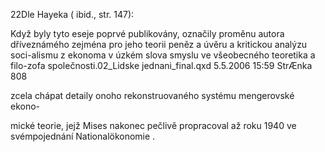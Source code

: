 
22Dle Hayeka ( ibid., str. 147):

Když byly tyto eseje poprvé publikovány, označily proměnu autora dříveznámého zejména pro jeho teorii peněz a úvěru a kritickou analýzu soci-alismu z ekonoma v úzkém slova smyslu ve všeobecného teoretika a filo-zofa společnosti.02_Lidske jednani_final.qxd 5.5.2006 15:59 StrÆnka 808

zcela chápat detaily onoho rekonstruovaného systému mengerovské ekono-

mické teorie, jejž Mises nakonec pečlivě propracoval až roku 1940 ve svémpojednání Nationalökonomie .
